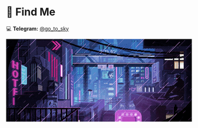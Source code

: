 # 🧐 Find Me

💻 **Telegram:** [@go_to_sky](https://t.me/go_to_sky)

[![](80s.gif)](https://www.youtube.com/watch?v=_S7WEVLbQ-Y)
